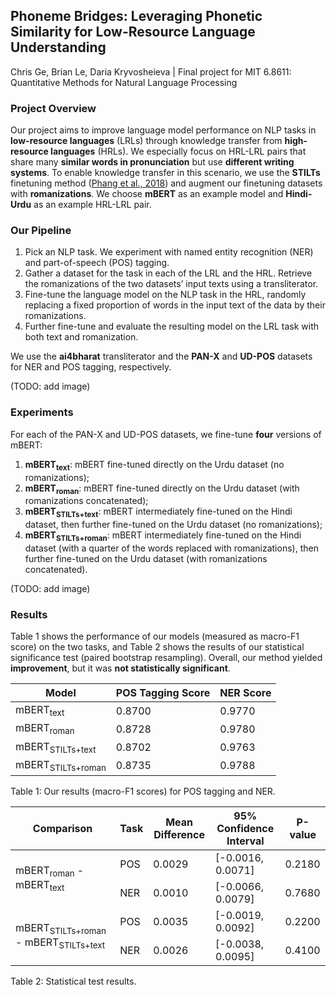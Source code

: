 ## Phoneme Bridges: Leveraging Phonetic Similarity for Low-Resource Language Understanding
Chris Ge, Brian Le, Daria Kryvosheieva | Final project for MIT 6.8611: Quantitative Methods for Natural Language Processing

### Project Overview
Our project aims to improve language model performance on NLP tasks in **low-resource languages** (LRLs) through knowledge transfer from **high-resource languages** (HRLs). We especially focus on HRL-LRL pairs that share many **similar words in pronunciation** but use **different writing systems**. To enable knowledge transfer in this scenario, we use the **STILTs** finetuning method ([Phang et al., 2018](https://arxiv.org/pdf/1811.01088)) and augment our finetuning datasets with **romanizations**. We choose **mBERT** as an example model and **Hindi-Urdu** as an example HRL-LRL pair.

### Our Pipeline
1. Pick an NLP task. We experiment with named entity recognition (NER) and part-of-speech (POS) tagging.
2. Gather a dataset for the task in each of the LRL and the HRL. Retrieve the romanizations of the two datasets’ input texts using a transliterator.
3. Fine-tune the language model on the NLP task in the HRL, randomly replacing a fixed proportion of words in the input text of the data by their romanizations.
4. Further fine-tune and evaluate the resulting model on the LRL task with both text and romanization.

We use the **ai4bharat** transliterator and the **PAN-X** and **UD-POS** datasets for NER and POS tagging, respectively.

(TODO: add image)

### Experiments

For each of the PAN-X and UD-POS datasets, we fine-tune **four** versions of mBERT:
1. **mBERT<sub>text</sub>**: mBERT fine-tuned directly on the Urdu dataset (no romanizations);
2. **mBERT<sub>roman</sub>**: mBERT fine-tuned directly on the Urdu dataset (with romanizations concatenated);
3. **mBERT<sub>STILTs+text</sub>**: mBERT intermediately fine-tuned on the Hindi dataset, then further fine-tuned on the Urdu dataset (no romanizations);
4. **mBERT<sub>STILTs+roman</sub>**: mBERT intermediately fine-tuned on the Hindi dataset (with a quarter of the words replaced with romanizations), then further fine-tuned on the Urdu dataset (with romanizations concatenated).

(TODO: add image)

### Results

Table 1 shows the performance of our models (measured as macro-F1 score) on the two tasks, and Table 2 shows the results of our statistical significance test (paired bootstrap resampling). Overall, our method yielded **improvement**, but it was **not statistically significant**.

| Model | POS Tagging Score | NER Score |
|-------|-------------------|-----------|
| mBERT<sub>text</sub> | 0.8700 | 0.9770 |
| mBERT<sub>roman</sub> | 0.8728 | 0.9780 |
| mBERT<sub>STILTs+text</sub> | 0.8702 | 0.9763 |
| mBERT<sub>STILTs+roman</sub> | 0.8735 | 0.9788 |

Table 1: Our results (macro-F1 scores) for POS tagging and NER.

<table>
    <thead>
        <tr>
            <th>Comparison</th>
            <th>Task</th>
            <th>Mean Difference</th>
            <th>95% Confidence Interval</th>
            <th>P-value</th>
        </tr>
    </thead>
    <tbody>
        <tr>
            <td rowspan=2>mBERT<sub>roman</sub> - mBERT<sub>text</sub></td>
            <td>POS</td>
            <td>0.0029</td>
            <td>[-0.0016, 0.0071]</td>
            <td>0.2180</td>
        </tr>
        <tr>
            <td>NER</td>
            <td>0.0010</td>
            <td>[-0.0066, 0.0079]</td>
            <td>0.7680</td>
        </tr>
        <tr>
            <td rowspan=2>mBERT<sub>STILTs+roman</sub> - mBERT<sub>STILTs+text</sub></td>
            <td>POS</td>
            <td>0.0035</td>
            <td>[-0.0019, 0.0092]</td>
            <td>0.2200</td>
        </tr>
        <tr>
            <td>NER</td>
            <td>0.0026</td>
            <td>[-0.0038, 0.0095]</td>
            <td>0.4100</td>
        </tr>
    </tbody>
</table>

Table 2: Statistical test results.
